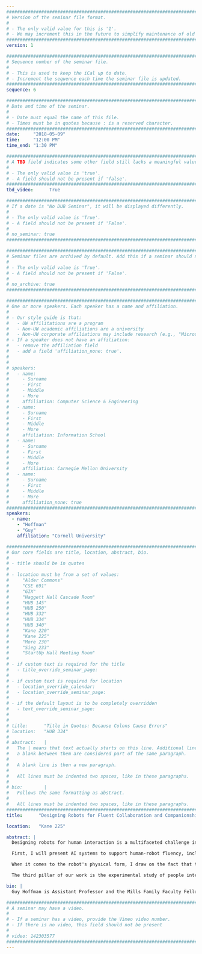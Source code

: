 ```yaml
---
################################################################################
# Version of the seminar file format.
#
# - The only valid value for this is '1'.
# - We may increment this in the future to simplify maintenance of old seminars.
################################################################################
version: 1

################################################################################
# Sequence number of the seminar file.
#
# - This is used to keep the iCal up to date.
# - Increment the sequence each time the seminar file is updated.
################################################################################
sequence: 6

################################################################################
# Date and time of the seminar.
#
# - Date must equal the name of this file.
# - Times must be in quotes because : is a reserved character.
################################################################################
date:     "2018-05-09"
time:     "12:00 PM"
time_end: "1:30 PM"

################################################################################
# A TBD field indicates some other field still lacks a meaningful value.
#
# - The only valid value is 'true'.
# - A field should not be present if 'false'.
################################################################################
tbd_video:      True

################################################################################
# If a date is "No DUB Seminar", it will be displayed differently.
#
# - The only valid value is 'True'.
# - A field should not be present if 'False'.
#
# no_seminar: true
################################################################################

################################################################################
# Seminar files are archived by default. Add this if a seminar should not be.
#
# - The only valid value is 'True'.
# - A field should not be present if 'False'.
#
# no_archive: true
################################################################################

################################################################################
# One or more speakers. Each speaker has a name and affiliation.
#
# - Our style guide is that:
#   - UW affilitations are a program
#   - Non-UW academic affiliations are a university
#   - Non-UW corporate affiliations may include research (e.g., "Microsoft Research")
# - If a speaker does not have an affiliation:
#   - remove the affiliation field
#   - add a field 'affiliation_none: true'.
#
#
# speakers:
#   - name: 
#     - Surname
#     - First
#     - Middle
#     - More
#     affiliation: Computer Science & Engineering 
#   - name: 
#     - Surname
#     - First
#     - Middle
#     - More
#     affiliation: Information School 
#   - name: 
#     - Surname
#     - First
#     - Middle
#     - More
#     affiliation: Carnegie Mellon University 
#   - name:
#     - Surname
#     - First
#     - Middle
#     - More
#     affiliation_none: true
################################################################################
speakers:
  - name:
    - "Hoffman"
    - "Guy"
    affiliation: "Cornell University"

################################################################################
# Our core fields are title, location, abstract, bio.
#
# - title should be in quotes
#
# - location must be from a set of values:
#     "Alder Commons"
#     "CSE 691"
#     "GIX"
#     "Haggett Hall Cascade Room"
#     "HUB 145"
#     "HUB 250"
#     "HUB 332"
#     "HUB 334"
#     "HUB 340"
#     "Kane 220"
#     "Kane 225"
#     "More 230"
#     "Sieg 233"
#     "StartUp Hall Meeting Room"
#
# - if custom text is required for the title
#   - title_override_seminar_page:
#
# - if custom text is required for location
#   - location_override_calendar:
#   - location_override_seminar_page:
#
# - if the default layout is to be completely overridden
#   - text_override_seminar_page:
#
#
# title:      "Title in Quotes: Because Colons Cause Errors"
# location:   "HUB 334"
#
# abstract:   |
#   The | means that text actually starts on this line. Additional lines without
#   a blank between them are considered part of the same paragraph.
#
#   A blank line is then a new paragraph.
#
#   All lines must be indented two spaces, like in these paragraphs.
#
# bio:        |
#   Follows the same formatting as abstract.
#
#   All lines must be indented two spaces, like in these paragraphs.
################################################################################
title:      "Designing Robots for Fluent Collaboration and Companionship"

location:   "Kane 225"

abstract: |
  Designing robots for human interaction is a multifaceted challenge involving the robot's intelligent behavior, physical form, mechanical structure, and interaction aspects. In our lab, we develop and study interactive robotic systems, combining methods from AI, Mechanical and User-Centered Design, and Human-Computer Interaction. 

  First, I will present AI systems to support human-robot fluency, including computational cognitive architectures rooted in timing, joint action, and embodied cognition. These systems led to the development of an interactive robotic improvisation system that uses embodied gestures for simultaneous, yet responsive, joint musicianship. We are now investigating how these methods can be used for a wearable robotic arm. 

  When it comes to the robot's physical form, I draw on the fact that the expressive movement of the robot is at the core of its function, and argue for a movement-centric design approach. The robot’s movement is not added on after the robot is designed, but factored in from the onset and converses with both the visual and the pragmatic requirements of the robot. The use of techniques from 3D character animation, sculpture, industrial, and interaction design, will be exemplified through the design process of five socially expressive robots, including Shimon, Travis, Kip, Vyo, and Blossom.

  The third pillar of our work is the experimental study of people interacting with robots. Our lab developed a series of low-cost smartphone-based robots, which we use in situations of disclosure, conflict, compliance, and joint experiences. Our studies investigate the role of movement, timing, and nonverbal behavior in the social relationship and companionship between humans and robots, in an effort to design robots that better reflect the values we aspire to.

bio: |
  Guy Hoffman is Assistant Professor and the Mills Family Faculty Fellow in the Sibley School of Mechanical and Aerospace Engineering at Cornell University. Prior to that he was Assistant Professor at IDC Herzliya and co-director of the IDC Media Innovation Lab. Hoffman holds a Ph.D from MIT in the field of human-robot interaction. He heads the Human-Robot Collaboration and Companionship (HRC2) group, studying the algorithms, interaction schema, and designs enabling close interactions between people and personal robots in the workplace and at home. Among others, Hoffman developed the world's first human-robot joint theater performance, and a real-time improvising human-robot Jazz duet. His research papers won several top academic awards, including Best Paper awards at HRI and robotics conferences in 2004, 2006, 2008, 2010, 2013, and 2015. In both 2010 and 2012, he was selected as one of Israel's most promising researchers under forty. His TEDx talk is one of the most viewed online talks on robotics, watched more than 2.9 million times. Hoffman received his M.Sc. in Computer Science from Tel Aviv University as part of the Adi Lautman interdisciplinary excellence scholarship program.

################################################################################
# A seminar may have a video.
#
# - If a seminar has a video, provide the Vimeo video number.
# - If there is no video, this field should not be present
#
# video: 142303577
################################################################################
---
```

